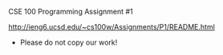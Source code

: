 CSE 100 Programming Assignment #1

http://ieng6.ucsd.edu/~cs100w/Assignments/P1/README.html
* Please do not copy our work!
